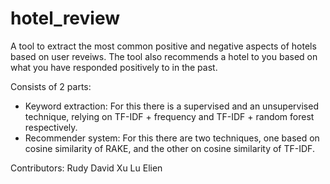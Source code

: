 # hotel_review
A tool to extract the most common positive and negative aspects of hotels based on user reveiws.
The tool also recommends a hotel to you based on what you have responded positively to in the past.

Consists of 2 parts:
* Keyword extraction: For this there is a supervised and an unsupervised technique, relying on TF-IDF + frequency and TF-IDF + random forest respectively.
* Recommender system: For this there are two techniques, one based on cosine similarity of RAKE, and the other on cosine similarity of TF-IDF.

Contributors:
Rudy 
David
Xu
Lu
Elien